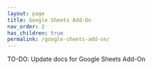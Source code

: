 ```yaml
---
layout: page
title: Google Sheets Add-On
nav_order: 2
has_children: true
permalink: /google-sheets-add-on/
---
```


TO-DO: Update docs for Google Sheets Add-On
